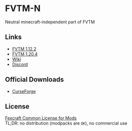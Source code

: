 # FVTM-N
Neutral minecraft-independent part of FVTM

## Links
- [FVTM 1.12.2](https://github.com/fexcraft/fvtm)
- [FVTM 1.20.4](https://github.com/fexcraft/fvtm4)
- [Wiki](https://fexcraft.net/wiki/mod/fvtm)
- [Discord](https://discord.gg/AkMAzaA)

## Official Downloads
- [CurseForge](https://www.curseforge.com/minecraft/mc-mods/fexs-vehicle-mod)

## License
[Fexcraft Common License for Mods](https://fexcraft.net/license?id=mods)    
TL;DR: no distribution (modpacks are ``OK``), no commercial use
